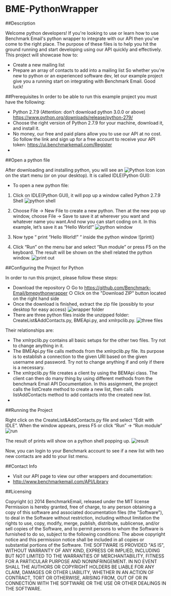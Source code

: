 BME-PythonWrapper
=================
##Description

Welcome python developers! If you're looking to use or learn how to use Benchmark Email's python wrapper to integrate with our API then you've come to the right place. The purpose of these files is to help you hit the ground running and start developing using our API quickly and effectively. This project will showcase how to:
- Create a new mailing list
- Prepare an array of contacts to add into a mailing list
So whether you're new to python or an experienced software dev, let our example project give you a running start on integrating with Benchmark Email. Good luck!

##Prerequisites
In order to be able to run this example project you must have the following:
- Python 2.7.9 (Attention: don’t download python 3.0.0 or above)  https://www.python.org/downloads/release/python-279/
- Choose the right version of Python 2.7.9 for your machine, download it, and install it.
- No money, our free and paid plans allow you to use our API at no cost. So follow the link and sign up for a free account to receive your API token: https://ui.benchmarkemail.com/Register
- 
##Open a python file

After downloading and installing python, you will see an ![Python Icon]()  icon on the start menu (or on your desktop). It is called IDLE(Python GUI):
- To open a new python file:
 1) Click on IDLE(Python GUI), it will pop up a window called Python 2.7.9 Shell ![python shell]()
 2) Choose File → New File to create a new python. Then at the new pop up window, 
    choose File → Save to save it at wherever you want and whatever name you want.And now you can start coding on it. In this example, let’s save it as “Hello World!” 
![python window]()
 
3) Now type “ print “Hello World!” “ inside the python window ![print()
 
4) Click “Run” on the menu bar and select “Run module” or press F5 on the keyboard. The result will be shown on the shell related the python window. ![print out]()
 
##Configuring the Project for Python

In order to run this project, please follow these steps: 
- Download the repository
○ Go to https://github.com/Benchmark-Email/bmepythonwrapper
○ Click on the "Download ZIP" button located on the right hand side
- Once the download is finished, extract the zip file (possibly to your desktop for easy access) ![wrapper folder]()  
- There are three python files inside the unzipped folder: CreateList&AddContacts.py, BMEApi.py, and xmlrpclib.py. ![three files]() 

Their relationships are:
 
- The xmlrpclib.py contains all basic setups for the other two files. Try not to change anything in it.
- The BMEApi.py file calls methods from the xmlrpclib.py file. Its purpose is to establish a connection to the given URI based on the given username and password. Try not to change anything if and only if there is a necessary.
- The xmlrpclib.py file creates a client by using the BEMApi class. The client can then do many thing by using different methods from the benchmark Email API Documentation. In this assignment, the project calls the listCreate method to create a new list, then calls listAddContacts method to add contacts into the created new list.
- 
##Running the Project

 Right click on the CreateList&AddContacts.py file and select “Edit with IDLE”. When the window appears, press F5 or click “Run” → “Run module” ![run]()
 
The result of prints will show on a python shell popping up. ![result]()
 
Now, you can login to your Benchmark account to see if a new list with two new contacts are add to your list menu.

##Contact Info

- Visit our API page to view our other wrappers and documentation:
- http://www.benchmarkemail.com/API/Library

##Licensing

Copyright (c) 2014 BenchmarkEmail, released under the MIT license
Permission is hereby granted, free of charge, to any person obtaining a copy of this software and associated documentation files (the "Software"), to deal in the Software without restriction, including without limitation the rights to use, copy, modify, merge, publish, distribute, sublicense, and/or sell copies of the Software, and to permit persons to whom the Software is furnished to do so, subject to the following conditions:
The above copyright notice and this permission notice shall be included in all copies or substantial portions of the Software.
THE SOFTWARE IS PROVIDED "AS IS", WITHOUT WARRANTY OF ANY KIND, EXPRESS OR IMPLIED, INCLUDING BUT NOT LIMITED TO THE WARRANTIES OF MERCHANTABILITY, FITNESS FOR A PARTICULAR PURPOSE AND NONINFRINGEMENT. IN NO EVENT SHALL THE AUTHORS OR COPYRIGHT HOLDERS BE LIABLE FOR ANY CLAIM, DAMAGES OR OTHER LIABILITY, WHETHER IN AN ACTION OF CONTRACT, TORT OR OTHERWISE, ARISING FROM, OUT OF OR IN CONNECTION WITH THE SOFTWARE OR THE USE OR OTHER DEALINGS IN THE SOFTWARE.
